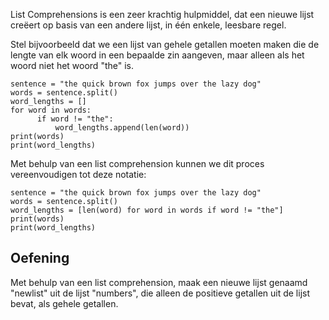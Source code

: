 List Comprehensions is een zeer krachtig hulpmiddel, dat een nieuwe lijst creëert op basis van een andere lijst, in één enkele, leesbare regel.

Stel bijvoorbeeld dat we een lijst van gehele getallen moeten maken die de lengte van elk woord in een bepaalde zin aangeven, maar alleen als het woord niet het woord "the" is.

    sentence = "the quick brown fox jumps over the lazy dog"
    words = sentence.split()
    word_lengths = []
    for word in words:
          if word != "the":
              word_lengths.append(len(word))
    print(words)
    print(word_lengths)

Met behulp van een list comprehension kunnen we dit proces vereenvoudigen tot deze notatie:

    sentence = "the quick brown fox jumps over the lazy dog"
    words = sentence.split()
    word_lengths = [len(word) for word in words if word != "the"]
    print(words)
    print(word_lengths)

Oefening
--------

Met behulp van een list comprehension, maak een nieuwe lijst genaamd "newlist" uit de lijst "numbers", die alleen de positieve getallen uit de lijst bevat, als gehele getallen.